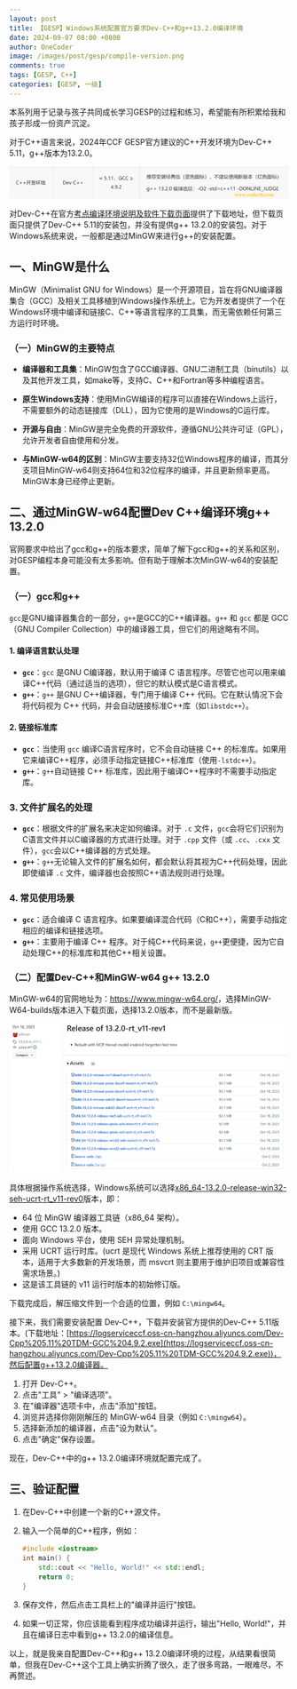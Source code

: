```yaml
---
layout: post
title: 【GESP】Windows系统配置官方要求Dev-C++和g++13.2.0编译环境
date: 2024-09-07 08:00 +0800
author: OneCoder
image: /images/post/gesp/compile-version.png
comments: true
tags: [GESP, C++]
categories: [GESP, 一级]
---
```

本系列用于记录与孩子共同成长学习GESP的过程和练习，希望能有所积累给我和孩子形成一份资产沉淀。

<!--more-->

对于C++语言来说，2024年CCF GESP官方建议的C++开发环境为Dev-C++ 5.11，g++版本为13.2.0。

![IDE版本情况](/images/post/gesp/ide-version.png)

对Dev-C++在官方[考点编译环境说明及软件下载页面](https://gesp.ccf.org.cn/101/1002/10032.html)提供了下载地址，但下载页面只提供了Dev-C++ 5.11的安装包，并没有提供g++ 13.2.0的安装包。对于Windows系统来说，一般都是通过MinGW来进行g++的安装配置。

## 一、MinGW是什么

MinGW（Minimalist GNU for Windows）是一个开源项目，旨在将GNU编译器集合（GCC）及相关工具移植到Windows操作系统上。它为开发者提供了一个在Windows环境中编译和链接C、C++等语言程序的工具集，而无需依赖任何第三方运行时环境。

### （一）MinGW的主要特点

- **编译器和工具集**：MinGW包含了GCC编译器、GNU二进制工具（binutils）以及其他开发工具，如make等，支持C、C++和Fortran等多种编程语言。

- **原生Windows支持**：使用MinGW编译的程序可以直接在Windows上运行，不需要额外的动态链接库（DLL），因为它使用的是Windows的C运行库。

- **开源与自由**：MinGW是完全免费的开源软件，遵循GNU公共许可证（GPL），允许开发者自由使用和分发。

- **与MinGW-w64的区别**：MinGW主要支持32位Windows程序的编译，而其分支项目MinGW-w64则支持64位和32位程序的编译，并且更新频率更高。MinGW本身已经停止更新。

## 二、通过MinGW-w64配置Dev C++编译环境g++ 13.2.0

官网要求中给出了gcc和g++的版本要求，简单了解下gcc和g++的关系和区别，对GESP编程本身可能没有太多影响。但有助于理解本次MinGW-w64的安装配置。

### （一）gcc和g++

`gcc`是GNU编译器集合的一部分，`g++`是GCC的C++编译器。`g++` 和 `gcc` 都是 GCC（GNU Compiler Collection）中的编译器工具，但它们的用途略有不同。

#### 1. **编译语言默认处理**

- **`gcc`**：`gcc` 是GNU C编译器，默认用于编译 C 语言程序。尽管它也可以用来编译C++代码（通过适当的选项），但它的默认模式是C语言模式。
- **`g++`**：`g++` 是GNU C++编译器，专门用于编译 C++ 代码。它在默认情况下会将代码视为 C++ 代码，并会自动链接标准C++库（如`libstdc++`）。

#### 2. **链接标准库**

- **`gcc`**：当使用 `gcc` 编译C语言程序时，它不会自动链接 C++ 的标准库。如果用它来编译C++程序，必须手动指定链接C++标准库（使用`-lstdc++`）。
- **`g++`**：`g++`自动链接 C++ 标准库，因此用于编译C++程序时不需要手动指定库。

### 3. **文件扩展名的处理**

- **`gcc`**：根据文件的扩展名来决定如何编译。对于 `.c` 文件，`gcc`会将它们识别为C语言文件并以C编译器的方式进行处理。对于 `.cpp` 文件（或 `.cc`、`.cxx` 文件），`gcc`会以C++编译器的方式处理。
- **`g++`**：`g++`无论输入文件的扩展名如何，都会默认将其视为C++代码处理，因此即使编译 `.c` 文件，编译器也会按照C++语法规则进行处理。

### 4. **常见使用场景**

- **`gcc`**：适合编译 C 语言程序。如果要编译混合代码（C和C++），需要手动指定相应的编译和链接选项。
- **`g++`**：主要用于编译 C++ 程序。对于纯C++代码来说，`g++`更便捷，因为它自动处理C++的标准库和其他C++相关设置。

### （二）配置Dev-C++和MinGW-w64 g++ 13.2.0

MinGW-w64的官网地址为：<https://www.mingw-w64.org/>，选择MinGW-W64-builds版本进入下载页面，选择13.2.0版本，而不是最新版。

![MinGW-W64-builds](/images/post/gesp/mingw-w64-builds-13.2.0.png)

具体根据操作系统选择，Windows系统可以选择[x86_64-13.2.0-release-win32-seh-ucrt-rt_v11-rev0](https://github.com/niXman/mingw-builds-binaries/releases/download/13.2.0-rt_v11-rev0/x86_64-13.2.0-release-win32-seh-ucrt-rt_v11-rev0.7z)版本，即：

- 64 位 MinGW 编译器工具链（x86_64 架构）。
- 使用 GCC 13.2.0 版本。
- 面向 Windows 平台，使用 SEH 异常处理机制。
- 采用 UCRT 运行时库。(ucrt 是现代 Windows 系统上推荐使用的 CRT 版本，适用于大多数新的开发场景，而 msvcrt 则主要用于维护旧项目或兼容性需求场景。)
- 这是该工具链的 v11 运行时版本的初始修订版。

下载完成后，解压缩文件到一个合适的位置，例如 `C:\mingw64`。

接下来，我们需要安装配置 Dev-C++，下载并安装官方提供的Dev-C++ 5.11版本。(下载地址：[https://logserviceccf.oss-cn-hangzhou.aliyuncs.com/Dev-Cpp%205.11%20TDM-GCC%204.9.2.exe](https://logserviceccf.oss-cn-hangzhou.aliyuncs.com/Dev-Cpp%205.11%20TDM-GCC%204.9.2.exe))，然后配置g++13.2.0编译器。

1. 打开 Dev-C++。
2. 点击"工具" > "编译选项"。
3. 在"编译器"选项卡中，点击"添加"按钮。
4. 浏览并选择你刚刚解压的 MinGW-w64 目录（例如 `C:\mingw64`）。
5. 选择新添加的编译器，点击"设为默认"。
6. 点击"确定"保存设置。

现在，Dev-C++中的g++ 13.2.0编译环境就配置完成了。

## 三、验证配置

1. 在Dev-C++中创建一个新的C++源文件。
2. 输入一个简单的C++程序，例如：

   ```cpp
   #include <iostream>
   int main() {
       std::cout << "Hello, World!" << std::endl;
       return 0;
   }
   ```

3. 保存文件，然后点击工具栏上的"编译并运行"按钮。
4. 如果一切正常，你应该能看到程序成功编译并运行，输出"Hello, World!"，并且在编译日志中看到g++ 13.2.0的编译信息。

以上，就是我亲自配置Dev-C++和g++ 13.2.0编译环境的过程，从结果看很简单，但我在Dev-C++这个工具上确实折腾了很久，走了很多弯路，一眼难尽，不再赘述。

